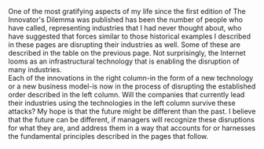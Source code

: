 One of the most gratifying aspects of my life since the first edition of The Innovator's Dilemma was published has been the number of people who have called, representing industries that I had never thought about, who have suggested that forces similar to those historical examples I described in these pages are disrupting their industries as well. Some of these are described in the table on the previous page. Not surprisingly, the Internet looms as an infrastructural technology that is enabling the disruption of many industries.  
Each of the innovations in the right column-in the form of a new technology or a new business model-is now in the process of disrupting the established order described in the left column. Will the companies that currently lead their industries using the technologies in the left column survive these attacks? My hope is that the future might be different than the past. I believe that the future can be different, if managers will recognize these disruptions for what they are, and address them in a way that accounts for or harnesses the fundamental principles described in the pages that follow.  
 